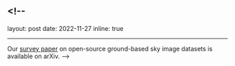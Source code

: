## <!--

layout: post
date: 2022-11-27
inline: true

---

Our <a href='https://arxiv.org/abs/2211.14709'>survey paper</a> on open-source ground-based sky image datasets is available on arXiv.
-->
